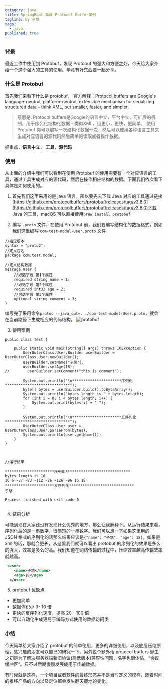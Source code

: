 ```yaml
---
category: java
title: SpringBoot 集成 Protocol Buffer案例
tagline: by 子悠
tags: 
  - java
published: true
---
```


### 背景
最近工作中使用到 Protobuf，发现 Protobuf 的强大和方便之处，今天给大家介绍一个这个强大的工具的使用。毕竟有好东西要一起分享。
<!--more-->

### 什么是 Protobuf
首先我们来看下什么是 protobuf，
官方解释：Protocol buffers are Google's language-neutral, platform-neutral, extensible mechanism for serializing structured data – think XML, but smaller, faster, and simpler.
> 意思是: Protocol buffers是Google的语言中立，平台中立，可扩展的机制，用于序列化结构化数据 - 类似XML，但更小，更快，更简单。
> 使用 Protobuf 你可以编写一次结构化数据一次，然后可以使用各种语言工具来生成对应语言的源代码然后简单的读取或者操作数据。

抓重点，**语言中立**， **工具**，**源代码**

### 使用
从上面的介绍中我们可以看到在使用 Protobuf 的使用需要有一个对应语言的工具，通过工具生成对应的源代码，然后在操作相应结构的数据。下面我们依次看下具体是如何使用的。
1. 首先我们这里采用的是 java 语言，所以要先去下载 Java 对应的工具通过链接[https://github.com/protocolbuffers/protobuf/releases/tag/v3.8.0](https://github.com/protocolbuffers/protobuf/releases/tag/v3.8.0)下载 Java 的工具，macOS 可以直接使用`brew install protobuf`

2. 编写 `.proto` 文件，在使用 Protobuf 前，我们要编写结构化的数据格式，例如我们这里编写 `com-test-model-User.proto` 文件

```
//指定版本
syntax = "proto2";
//定义包名
package com.test.model;

//定义结构数据
message User {
    //必选字段 第1个属性
    required string name = 1;
    //必选字段 第2个属性
    required int32 age = 2;
    //可选字段 第3个属性
    optional string comment = 3;
}

```
编写完了采用命令`protoc --java_out=. ./com-test-model-User.proto`，就会在当前路径下生成相应的代码结构。
![protobuf](http://www.justdojava.com/assets/images/2019/java/image_ziyou/protobuf1.jpg)

3. 使用案例

```
public class Test {

    public static void main(String[] args) throws IOException {
        UserOuterClass.User.Builder userBuilder = UserOuterClass.User.newBuilder();
        userBuilder.setName("子悠");
        userBuilder.setAge(18);
//        userBuilder.setComment("this is comment");

        System.out.println("\n**********************序列化*****************************");
        byte[] bytes = userBuilder.build().toByteArray();
        System.out.println("bytes length is " + bytes.length);
        for (int i = 0; i < bytes.length; i++) {
            System.out.print(bytes[i] + " ");
        }

        System.out.println("\n**********************反序列化*****************************");
        UserOuterClass.User user = UserOuterClass.User.parseFrom(bytes);
        System.out.println(user.getName());
    }
}



//运行结果

**********************序列化*****************************
bytes length is 10
10 6 -27 -83 -112 -26 -126 -96 16 18 
**********************反序列化*****************************
子悠

Process finished with exit code 0


```

4. 结果分析

可能到现在大家还没有发现什么优秀的地方，那么让我解释下。从运行结果来看，序列化后的是一串数字。很简短的一串数字。我们可以想一下如果这里用的 JSON 格式的序列化的话那么结果应该是`{"name": "子悠", "age": 18}`，如果是 xml 的话，那就会更长，从这里我们就可以看出 protobuf 的序列化的效果是多么的强大，效率是多么的高。我们知道在网络传输的过程中，压缩效率越高传输效率就越高。

```xml
 <user>
    <name>子悠</name>
    <age>18</age>
  </user>
```

5. protobuf 优缺点

- 更加简单
- 数据体积小 3- 10 倍
- 更快的反序列化速度，提高 20 - 100 倍
- 可以自动化生成更易于编码方式使用的数据访问类


### 小结

今天简单给大家介绍了 protobuf 的简单使用，更多的详细使用，以及底层压缩原理，感兴趣的朋友可以自己的研究一下。另外说个题外话 protocol buffers 诞生之初是为了解决服务器端新旧协议(高低版本)兼容性问题，名字也很体贴，“协议缓冲区”。只不过后期慢慢发展成用于传输数据。

有时候就是这样，一个项目或者软件的最终形态并不是当时定义的模样，随着时间的推移产品的方向以及定位都会发生翻天覆地的变化。

